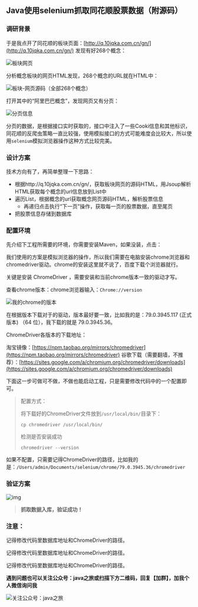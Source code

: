 ## Java使用selenium抓取同花顺股票数据（附源码）

### 调研背景

于是我点开了同花顺的板块页面：[http://q.10jqka.com.cn/gn/](http://q.10jqka.com.cn/gn/)
发现有好268个概念：

![板块网页](https://upload-images.jianshu.io/upload_images/2710833-19be71f804afe66c.png)

分析概念板块的网页HTML发现，268个概念的URL就在HTML中：

![板块-网页源码（全部268个概念）](https://upload-images.jianshu.io/upload_images/2710833-672dc72bcc1187cf.png)

打开其中的“阿里巴巴概念”，发现网页又有分页：

![分页信息](https://upload-images.jianshu.io/upload_images/2710833-75dc170c5869e28f.png)

分页的数据，是根据接口实时获取的，接口中注入了一些Cooki信息和其他标识，同花顺的反爬虫策略一直比较强，使用模拟接口的方式可能难度会比较大，所以使用`selenium`模拟浏览器操作这种方式比较完美。

### 设计方案

技术方向有了，再简单整理一下思路：

* 根据http://q.10jqka.com.cn/gn/，获取板块网页的源码HTML，用Jsoup解析HTML获取每个概念的url信息放到List中
* 遍历List，根据概念的url获取概念网页源码HTML，解析股票信息
  * 再递归点击执行“下一页”操作，获取每一页的股票数据，直至尾页
* 把股票信息存储到数据库

### 配置环境

先介绍下工程所需要的环境，你需要安装Maven，如果没装，点击：

我们使用的方案是模拟浏览器的操作，所以我们需要在电脑安装chrome浏览器和chromedriver驱动。chrome的安装这里就不说了，百度下载个浏览器就行。

关键是安装 ChromeDriver ，需要安装和当前chrome版本一致的驱动才写。

查看chrome版本：chrome浏览器输入：`Chrome://version`

![我的chrome的版本](https://upload-images.jianshu.io/upload_images/2710833-d468cab33620ed8e.png)

在根据版本下载对于的驱动，版本最好要一致，比如我的是：79.0.3945.117 (正式版本) （64 位），我下载的就是 79.0.3945.36。

ChromeDriver各版本的下载地址：

淘宝镜像：[https://npm.taobao.org/mirrors/chromedriver](https://npm.taobao.org/mirrors/chromedriver)
谷歌下载（需要翻墙，不推荐）：[https://sites.google.com/a/chromium.org/chromedriver/downloads](https://sites.google.com/a/chromium.org/chromedriver/downloads)

下面这一步可做可不做，不做也能启动工程，只是需要修改代码中的一个配置即可。

> 配置方式：
>
> 将下载好的ChromeDriver文件放到`/usr/local/bin/`目录下：
>
> ```shell
> cp chromedriver /usr/local/bin/
> ```
>
> 检测是否安装成功
>
> ```shell
> chromedriver --version
> ```
>
> 

如果不配置，只需要记得ChromeDriver的路径，比如我的是：`/Users/admin/Documents/selenium/chrome/79.0.3945.36/chromedriver`

### 验证方案

![img](https://mmbiz.qpic.cn/mmbiz_png/EAicxTzPVtvK1dyMkicR4T6GchsbVAkhmbhQOcibVh9sibsr2sU7LiasjBIt1wdNnaF2Uj0RMicFkWtF2IL11hdNy4eA/640)

>  **抓取数据入库，验证成功！**

### 注意：

记得修改代码里数据库地址和ChromeDriver的路径。

记得修改代码里数据库地址和ChromeDriver的路径。

记得修改代码里数据库地址和ChromeDriver的路径。

**遇到问题也可以关注公众号：java之旅或扫描下方二维码，回复【加群】，加我个人微信询问我**

![关注公众号：java之旅](https://upload-images.jianshu.io/upload_images/2710833-917dd89795bb306a.png)

